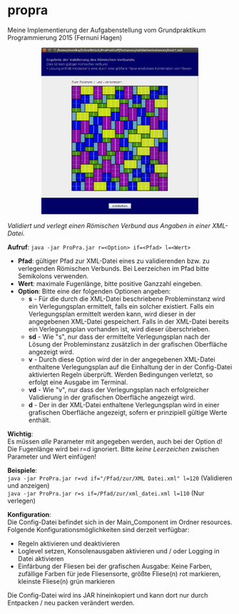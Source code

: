 # propra
Meine Implementierung der Aufgabenstellung vom Grundpraktikum Programmierung 2015 (Fernuni Hagen)

<p align="center">
<img width="70%" src="https://github.com/random-access/propra/blob/master/Screenshot.png" alt="Screenshot">
</p>

_Validiert und verlegt einen Römischen Verbund aus Angaben in einer XML-Datei._

**Aufruf**: `java -jar ProPra.jar r=<Option> if=<Pfad> l=<Wert>`

- **Pfad**: gültiger Pfad zur XML-Datei eines zu validierenden bzw. zu verlegenden Römischen Verbunds. 
Bei Leerzeichen im Pfad bitte Semikolons verwenden.
- **Wert**: maximale Fugenlänge, bitte positive Ganzzahl eingeben.
- **Option**: Bitte eine der folgenden Optionen angeben:
	 * **s** - Für die durch die XML-Datei beschriebene Probleminstanz wird ein Verlegungsplan ermittelt, falls ein solcher existiert. 
	 	 Falls ein Verlegungsplan ermittelt werden kann, wird dieser in der angegebenen XML-Datei gespeichert. 
	 	 Falls in der XML-Datei bereits ein Verlegungsplan vorhanden ist, wird dieser überschrieben. 
	 * **sd** - Wie "s", nur dass der ermittelte Verlegungsplan nach der Lösung der Probleminstanz zusätzlich 
	 	 in der grafischen Oberfläche angezeigt wird. 
	 * **v** - 	 Durch diese Option wird der in der angegebenen XML-Datei enthaltene Verlegungsplan auf die Einhaltung der in
	 	 der Config-Datei aktivierten Regeln überprüft. Werden Bedingungen verletzt, so erfolgt eine Ausgabe im Terminal. 
	 * **vd** - Wie "v", nur dass der Verlegungsplan nach erfolgreicher Validierung in der grafischen Oberfläche angezeigt wird.
	 * **d** - Der in der XML-Datei enthaltene Verlegungsplan wird in einer grafischen Oberfläche angezeigt, 
	 	 sofern er prinzipiell gültige Werte enthält.

**Wichtig**: <br>
	 Es müssen *alle* Parameter mit angegeben werden, auch bei der Option d! Die Fugenlänge wird bei r=d ignoriert.
	 Bitte *keine Leerzeichen* zwischen Parameter und Wert einfügen!

**Beispiele**: <br>
 `java -jar ProPra.jar r=vd if="/Pfad/zur/XML Datei.xml" l=120` (Validieren und anzeigen) <br>
 `java -jar ProPra.jar r=s if=/Pfad/zur/xml_datei.xml l=110` (Nur verlegen) <br>

**Konfiguration**: <br>
Die Config-Datei befindet sich in der Main_Component im Ordner resources. Folgende Konfigurationsmöglichkeiten sind derzeit verfügbar:
- Regeln aktivieren und deaktivieren
- Loglevel setzen, Konsolenausgaben aktivieren und / oder Logging in Datei aktivieren
- Einfärbung der Fliesen bei der grafischen Ausgabe: Keine Farben, zufällige Farben für jede Fliesensorte, größte Fliese(n) rot markieren,
kleinste Fliese(n) grün markieren

Die Config-Datei wird ins JAR hineinkopiert und kann dort nur durch Entpacken / neu packen verändert werden. 
